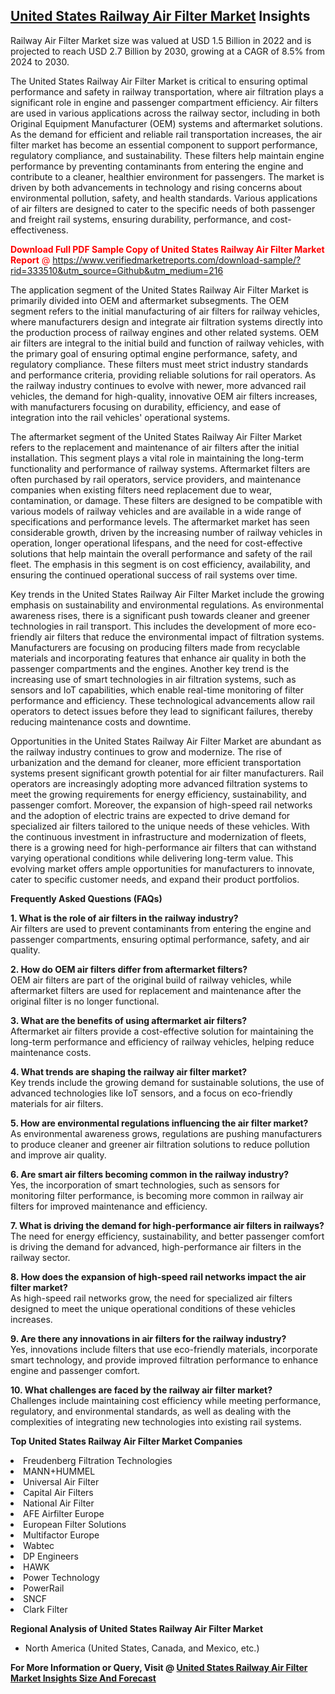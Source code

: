 <h2><a href="https://www.verifiedmarketreports.com/download-sample/?rid=333510&amp;utm_source=Github&amp;utm_medium=216" target="_blank">United States Railway Air Filter Market</a> Insights</h2><p>Railway Air Filter Market size was valued at USD 1.5 Billion in 2022 and is projected to reach USD 2.7 Billion by 2030, growing at a CAGR of 8.5% from 2024 to 2030.</p><p><p>The United States Railway Air Filter Market is critical to ensuring optimal performance and safety in railway transportation, where air filtration plays a significant role in engine and passenger compartment efficiency. Air filters are used in various applications across the railway sector, including in both Original Equipment Manufacturer (OEM) systems and aftermarket solutions. As the demand for efficient and reliable rail transportation increases, the air filter market has become an essential component to support performance, regulatory compliance, and sustainability. These filters help maintain engine performance by preventing contaminants from entering the engine and contribute to a cleaner, healthier environment for passengers. The market is driven by both advancements in technology and rising concerns about environmental pollution, safety, and health standards. Various applications of air filters are designed to cater to the specific needs of both passenger and freight rail systems, ensuring durability, performance, and cost-effectiveness.</p><p><p><span class=""><span style="color: #ff0000;"><strong>Download Full PDF Sample Copy of United States Railway Air Filter Market Report</strong> @ </span><a href="https://www.verifiedmarketreports.com/download-sample/?rid=333510&amp;utm_source=Github&amp;utm_medium=216" target="_blank">https://www.verifiedmarketreports.com/download-sample/?rid=333510&amp;utm_source=Github&amp;utm_medium=216</a></span></p></p><p>The application segment of the United States Railway Air Filter Market is primarily divided into OEM and aftermarket subsegments. The OEM segment refers to the initial manufacturing of air filters for railway vehicles, where manufacturers design and integrate air filtration systems directly into the production process of railway engines and other related systems. OEM air filters are integral to the initial build and function of railway vehicles, with the primary goal of ensuring optimal engine performance, safety, and regulatory compliance. These filters must meet strict industry standards and performance criteria, providing reliable solutions for rail operators. As the railway industry continues to evolve with newer, more advanced rail vehicles, the demand for high-quality, innovative OEM air filters increases, with manufacturers focusing on durability, efficiency, and ease of integration into the rail vehicles' operational systems.</p><p>The aftermarket segment of the United States Railway Air Filter Market refers to the replacement and maintenance of air filters after the initial installation. This segment plays a vital role in maintaining the long-term functionality and performance of railway systems. Aftermarket filters are often purchased by rail operators, service providers, and maintenance companies when existing filters need replacement due to wear, contamination, or damage. These filters are designed to be compatible with various models of railway vehicles and are available in a wide range of specifications and performance levels. The aftermarket market has seen considerable growth, driven by the increasing number of railway vehicles in operation, longer operational lifespans, and the need for cost-effective solutions that help maintain the overall performance and safety of the rail fleet. The emphasis in this segment is on cost efficiency, availability, and ensuring the continued operational success of rail systems over time.</p><p>Key trends in the United States Railway Air Filter Market include the growing emphasis on sustainability and environmental regulations. As environmental awareness rises, there is a significant push towards cleaner and greener technologies in rail transport. This includes the development of more eco-friendly air filters that reduce the environmental impact of filtration systems. Manufacturers are focusing on producing filters made from recyclable materials and incorporating features that enhance air quality in both the passenger compartments and the engines. Another key trend is the increasing use of smart technologies in air filtration systems, such as sensors and IoT capabilities, which enable real-time monitoring of filter performance and efficiency. These technological advancements allow rail operators to detect issues before they lead to significant failures, thereby reducing maintenance costs and downtime.</p><p>Opportunities in the United States Railway Air Filter Market are abundant as the railway industry continues to grow and modernize. The rise of urbanization and the demand for cleaner, more efficient transportation systems present significant growth potential for air filter manufacturers. Rail operators are increasingly adopting more advanced filtration systems to meet the growing requirements for energy efficiency, sustainability, and passenger comfort. Moreover, the expansion of high-speed rail networks and the adoption of electric trains are expected to drive demand for specialized air filters tailored to the unique needs of these vehicles. With the continuous investment in infrastructure and modernization of fleets, there is a growing need for high-performance air filters that can withstand varying operational conditions while delivering long-term value. This evolving market offers ample opportunities for manufacturers to innovate, cater to specific customer needs, and expand their product portfolios.</p><p><b>Frequently Asked Questions (FAQs)</b></p><p><b>1. What is the role of air filters in the railway industry?</b><br>Air filters are used to prevent contaminants from entering the engine and passenger compartments, ensuring optimal performance, safety, and air quality.</p><p><b>2. How do OEM air filters differ from aftermarket filters?</b><br>OEM air filters are part of the original build of railway vehicles, while aftermarket filters are used for replacement and maintenance after the original filter is no longer functional.</p><p><b>3. What are the benefits of using aftermarket air filters?</b><br>Aftermarket air filters provide a cost-effective solution for maintaining the long-term performance and efficiency of railway vehicles, helping reduce maintenance costs.</p><p><b>4. What trends are shaping the railway air filter market?</b><br>Key trends include the growing demand for sustainable solutions, the use of advanced technologies like IoT sensors, and a focus on eco-friendly materials for air filters.</p><p><b>5. How are environmental regulations influencing the air filter market?</b><br>As environmental awareness grows, regulations are pushing manufacturers to produce cleaner and greener air filtration solutions to reduce pollution and improve air quality.</p><p><b>6. Are smart air filters becoming common in the railway industry?</b><br>Yes, the incorporation of smart technologies, such as sensors for monitoring filter performance, is becoming more common in railway air filters for improved maintenance and efficiency.</p><p><b>7. What is driving the demand for high-performance air filters in railways?</b><br>The need for energy efficiency, sustainability, and better passenger comfort is driving the demand for advanced, high-performance air filters in the railway sector.</p><p><b>8. How does the expansion of high-speed rail networks impact the air filter market?</b><br>As high-speed rail networks grow, the need for specialized air filters designed to meet the unique operational conditions of these vehicles increases.</p><p><b>9. Are there any innovations in air filters for the railway industry?</b><br>Yes, innovations include filters that use eco-friendly materials, incorporate smart technology, and provide improved filtration performance to enhance engine and passenger comfort.</p><p><b>10. What challenges are faced by the railway air filter market?</b><br>Challenges include maintaining cost efficiency while meeting performance, regulatory, and environmental standards, as well as dealing with the complexities of integrating new technologies into existing rail systems.</p></p><p><strong>Top United States Railway Air Filter Market Companies</strong></p><div data-test-id=""><p><li>Freudenberg Filtration Technologies</li><li> MANN+HUMMEL</li><li> Universal Air Filter</li><li> Capital Air Filters</li><li> National Air Filter</li><li> AFE Airfilter Europe</li><li> European Filter Solutions</li><li> Multifactor Europe</li><li> Wabtec</li><li> DP Engineers</li><li> HAWK</li><li> Power Technology</li><li> PowerRail</li><li> SNCF</li><li> Clark Filter</li></p><div><strong>Regional Analysis of&nbsp;United States Railway Air Filter Market</strong></div><ul><li dir="ltr"><p dir="ltr">North America&nbsp;(United States, Canada, and Mexico, etc.)</p></li></ul><p><strong>For More Information or Query, Visit @&nbsp;</strong><strong><a href="https://www.verifiedmarketreports.com/product/railway-air-filter-market/?utm_source=Github&amp;utm_medium=216" target="_blank">United States Railway Air Filter Market Insights Size And Forecast</a></strong></p></div>
